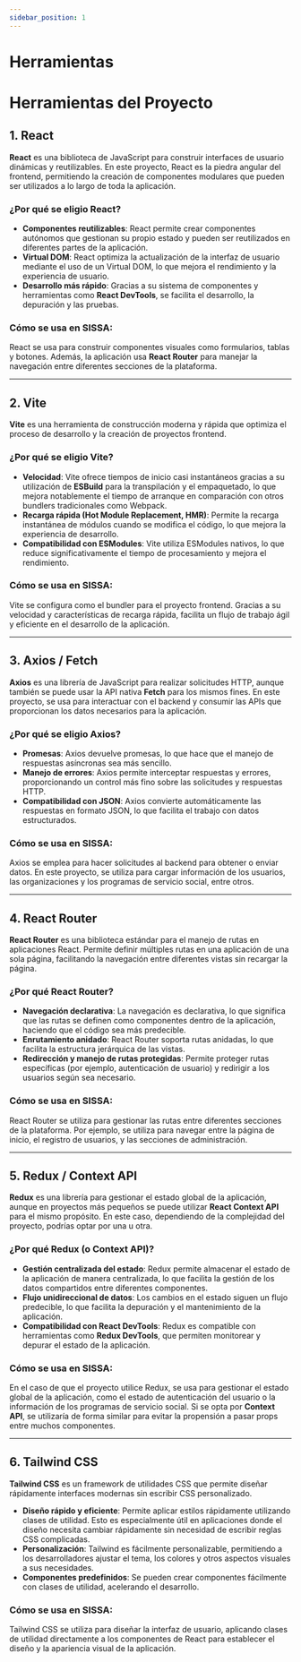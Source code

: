 ```yaml
---
sidebar_position: 1
---
```


# Herramientas

# Herramientas del Proyecto

## 1. **React**

**React** es una biblioteca de JavaScript para construir interfaces de usuario dinámicas y reutilizables. En este proyecto, React es la piedra angular del frontend, permitiendo la creación de componentes modulares que pueden ser utilizados a lo largo de toda la aplicación.

### ¿Por qué se eligio React?
- **Componentes reutilizables**: React permite crear componentes autónomos que gestionan su propio estado y pueden ser reutilizados en diferentes partes de la aplicación.
- **Virtual DOM**: React optimiza la actualización de la interfaz de usuario mediante el uso de un Virtual DOM, lo que mejora el rendimiento y la experiencia de usuario.
- **Desarrollo más rápido**: Gracias a su sistema de componentes y herramientas como **React DevTools**, se facilita el desarrollo, la depuración y las pruebas.

### Cómo se usa en SISSA:
React se usa para construir componentes visuales como formularios, tablas y botones. Además, la aplicación usa **React Router** para manejar la navegación entre diferentes secciones de la plataforma.

---

## 2. **Vite**

**Vite** es una herramienta de construcción moderna y rápida que optimiza el proceso de desarrollo y la creación de proyectos frontend.

### ¿Por qué se eligio Vite?
- **Velocidad**: Vite ofrece tiempos de inicio casi instantáneos gracias a su utilización de **ESBuild** para la transpilación y el empaquetado, lo que mejora notablemente el tiempo de arranque en comparación con otros bundlers tradicionales como Webpack.
- **Recarga rápida (Hot Module Replacement, HMR)**: Permite la recarga instantánea de módulos cuando se modifica el código, lo que mejora la experiencia de desarrollo.
- **Compatibilidad con ESModules**: Vite utiliza ESModules nativos, lo que reduce significativamente el tiempo de procesamiento y mejora el rendimiento.

### Cómo se usa en SISSA:
Vite se configura como el bundler para el proyecto frontend. Gracias a su velocidad y características de recarga rápida, facilita un flujo de trabajo ágil y eficiente en el desarrollo de la aplicación.

---

## 3. **Axios / Fetch**

**Axios** es una librería de JavaScript para realizar solicitudes HTTP, aunque también se puede usar la API nativa **Fetch** para los mismos fines. En este proyecto, se usa para interactuar con el backend y consumir las APIs que proporcionan los datos necesarios para la aplicación.

### ¿Por qué se eligio Axios?
- **Promesas**: Axios devuelve promesas, lo que hace que el manejo de respuestas asíncronas sea más sencillo.
- **Manejo de errores**: Axios permite interceptar respuestas y errores, proporcionando un control más fino sobre las solicitudes y respuestas HTTP.
- **Compatibilidad con JSON**: Axios convierte automáticamente las respuestas en formato JSON, lo que facilita el trabajo con datos estructurados.

### Cómo se usa en SISSA:
Axios se emplea para hacer solicitudes al backend para obtener o enviar datos. En este proyecto, se utiliza para cargar información de los usuarios, las organizaciones y los programas de servicio social, entre otros.

---

## 4. **React Router**

**React Router** es una biblioteca estándar para el manejo de rutas en aplicaciones React. Permite definir múltiples rutas en una aplicación de una sola página, facilitando la navegación entre diferentes vistas sin recargar la página.

### ¿Por qué React Router?
- **Navegación declarativa**: La navegación es declarativa, lo que significa que las rutas se definen como componentes dentro de la aplicación, haciendo que el código sea más predecible.
- **Enrutamiento anidado**: React Router soporta rutas anidadas, lo que facilita la estructura jerárquica de las vistas.
- **Redirección y manejo de rutas protegidas**: Permite proteger rutas específicas (por ejemplo, autenticación de usuario) y redirigir a los usuarios según sea necesario.

### Cómo se usa en SISSA:
React Router se utiliza para gestionar las rutas entre diferentes secciones de la plataforma. Por ejemplo, se utiliza para navegar entre la página de inicio, el registro de usuarios, y las secciones de administración.

---

## 5. **Redux / Context API**

**Redux** es una librería para gestionar el estado global de la aplicación, aunque en proyectos más pequeños se puede utilizar **React Context API** para el mismo propósito. En este caso, dependiendo de la complejidad del proyecto, podrías optar por una u otra.

### ¿Por qué Redux (o Context API)?
- **Gestión centralizada del estado**: Redux permite almacenar el estado de la aplicación de manera centralizada, lo que facilita la gestión de los datos compartidos entre diferentes componentes.
- **Flujo unidireccional de datos**: Los cambios en el estado siguen un flujo predecible, lo que facilita la depuración y el mantenimiento de la aplicación.
- **Compatibilidad con React DevTools**: Redux es compatible con herramientas como **Redux DevTools**, que permiten monitorear y depurar el estado de la aplicación.

### Cómo se usa en SISSA:
En el caso de que el proyecto utilice Redux, se usa para gestionar el estado global de la aplicación, como el estado de autenticación del usuario o la información de los programas de servicio social. Si se opta por **Context API**, se utilizaría de forma similar para evitar la propensión a pasar props entre muchos componentes.

---

## 6. **Tailwind CSS**

**Tailwind CSS** es un framework de utilidades CSS que permite diseñar rápidamente interfaces modernas sin escribir CSS personalizado.

- **Diseño rápido y eficiente**: Permite aplicar estilos rápidamente utilizando clases de utilidad. Esto es especialmente útil en aplicaciones donde el diseño necesita cambiar rápidamente sin necesidad de escribir reglas CSS complicadas.
- **Personalización**: Tailwind es fácilmente personalizable, permitiendo a los desarrolladores ajustar el tema, los colores y otros aspectos visuales a sus necesidades.
- **Componentes predefinidos**: Se pueden crear componentes fácilmente con clases de utilidad, acelerando el desarrollo.

### Cómo se usa en SISSA:
Tailwind CSS se utiliza para diseñar la interfaz de usuario, aplicando clases de utilidad directamente a los componentes de React para establecer el diseño y la apariencia visual de la aplicación.



